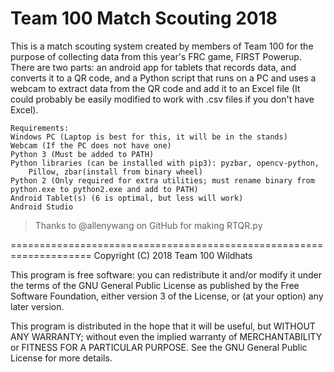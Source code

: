 # Team 100 Match Scouting 2018
This is a match scouting system created by members of Team 100 for
the purpose of collecting data from this year's FRC game, FIRST
Powerup. There are two parts: an android app for tablets that
records data, and converts it to a QR code, and a Python script that
runs on a PC and uses a webcam to extract data from the QR code and
add it to an Excel file (It could probably be easily modified to
work with .csv files if you don't have Excel).

	Requirements:
	Windows PC (Laptop is best for this, it will be in the stands)
	Webcam (If the PC does not have one)
	Python 3 (Must be added to PATH)
	Python libraries (can be installed with pip3): pyzbar, opencv-python,
		Pillow, zbar(install from binary wheel)
	Python 2 (Only required for extra utilities; must rename binary from
	python.exe to python2.exe and add to PATH)
	Android Tablet(s) (6 is optimal, but less will work)
	Android Studio
	
>Thanks to @allenywang on GitHub for making RTQR.py

====================================================================
Copyright (C) 2018  Team 100 Wildhats

This program is free software: you can redistribute it and/or modify
it under the terms of the GNU General Public License as published by
the Free Software Foundation, either version 3 of the License, or
(at your option) any later version.

This program is distributed in the hope that it will be useful,
but WITHOUT ANY WARRANTY; without even the implied warranty of
MERCHANTABILITY or FITNESS FOR A PARTICULAR PURPOSE.  See the
GNU General Public License for more details.
